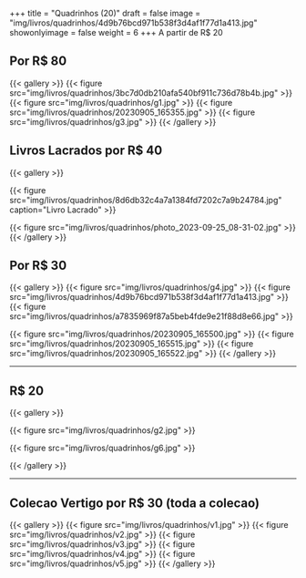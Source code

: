 +++
title = "Quadrinhos (20)"
draft = false
image = "img/livros/quadrinhos/4d9b76bcd971b538f3d4af1f77d1a413.jpg"
showonlyimage = false
weight = 6
+++
A partir de <span class="price">R$ 20</span>
<!--more-->

## Por R$ 80

{{< gallery >}}
{{< figure src="img/livros/quadrinhos/3bc7d0db210afa540bf911c736d78b4b.jpg" >}}
{{< figure src="img/livros/quadrinhos/g1.jpg" >}}
{{< figure src="img/livros/quadrinhos/20230905_165355.jpg" >}}
{{< figure src="img/livros/quadrinhos/g3.jpg" >}}
{{< /gallery >}}


## Livros Lacrados por R$ 40

{{< gallery >}}


{{< figure src="img/livros/quadrinhos/8d6db32c4a7a1384fd7202c7a9b24784.jpg" caption="Livro Lacrado" >}}

{{< figure src="img/livros/quadrinhos/photo_2023-09-25_08-31-02.jpg" >}}
{{< /gallery >}}

## Por R$ 30

{{< gallery >}}
{{< figure src="img/livros/quadrinhos/g4.jpg" >}}
{{< figure src="img/livros/quadrinhos/4d9b76bcd971b538f3d4af1f77d1a413.jpg" >}}
{{< figure src="img/livros/quadrinhos/a7835969f87a5beb4fde9e21f88d8e66.jpg" >}}



{{< figure src="img/livros/quadrinhos/20230905_165500.jpg" >}}
{{< figure src="img/livros/quadrinhos/20230905_165515.jpg" >}}
{{< figure src="img/livros/quadrinhos/20230905_165522.jpg" >}}
{{< /gallery >}}

---

## R$ 20

{{< gallery >}}

{{< figure src="img/livros/quadrinhos/g2.jpg" >}}

{{< figure src="img/livros/quadrinhos/g6.jpg" >}}

{{< /gallery >}}

---

## Colecao Vertigo por R$ 30 (toda a colecao)

{{< gallery >}}
{{< figure src="img/livros/quadrinhos/v1.jpg" >}}
{{< figure src="img/livros/quadrinhos/v2.jpg" >}}
{{< figure src="img/livros/quadrinhos/v3.jpg" >}}
{{< figure src="img/livros/quadrinhos/v4.jpg" >}}
{{< figure src="img/livros/quadrinhos/v5.jpg" >}}
{{< /gallery >}}